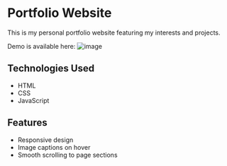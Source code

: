 # Portfolio Website

This is my personal portfolio website featuring my interests and projects.

Demo is available here:
![image](https://user-images.githubusercontent.com/58115228/235007155-ef56c679-6726-48de-8bab-df94ae6f8c64.png)



## Technologies Used

- HTML
- CSS
- JavaScript

## Features

- Responsive design
- Image captions on hover
- Smooth scrolling to page sections

